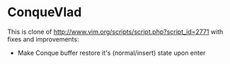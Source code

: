 ConqueVlad
==========

This is clone of http://www.vim.org/scripts/script.php?script_id=2771 with
fixes and improvements:

 - Make Conque buffer restore it's (normal/insert) state upon enter 
